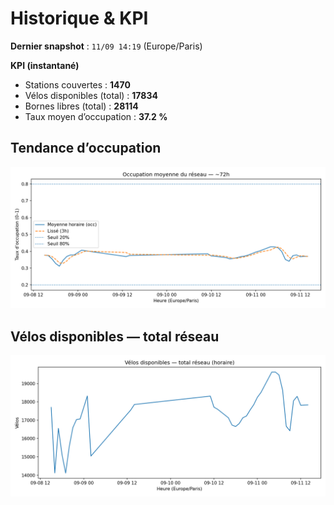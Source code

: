 # Historique & KPI

**Dernier snapshot** : `11/09 14:19` (Europe/Paris)

**KPI (instantané)**

- Stations couvertes : **1470**
- Vélos disponibles (total) : **17834**
- Bornes libres (total) : **28114**
- Taux moyen d’occupation : **37.2 %**

## Tendance d’occupation

![Mean occupancy](assets/figs/occupancy_last72h.png)

## Vélos disponibles — total réseau

![Bikes total](assets/figs/bikes_total_last72h.png)
